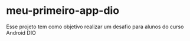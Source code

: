 # meu-primeiro-app-dio
Esse projeto tem como objetivo realizar um desafio para alunos do curso Android DIO
